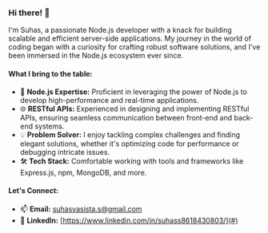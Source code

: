 ### Hi there! 👋

I'm Suhas, a passionate Node.js developer with a knack for building scalable and efficient server-side applications. My journey in the world of coding began with a curiosity for crafting robust software solutions, and I've been immersed in the Node.js ecosystem ever since.

#### What I bring to the table:

- 🚀 **Node.js Expertise:** Proficient in leveraging the power of Node.js to develop high-performance and real-time applications.
- 🌐 **RESTful APIs:** Experienced in designing and implementing RESTful APIs, ensuring seamless communication between front-end and back-end systems.
- 💡 **Problem Solver:** I enjoy tackling complex challenges and finding elegant solutions, whether it's optimizing code for performance or debugging intricate issues.
- 🛠️ **Tech Stack:** Comfortable working with tools and frameworks like Express.js, npm, MongoDB, and more.

#### Let's Connect:

- 📫 **Email:** suhasvasista.s@gmail.com
- 💼 **LinkedIn:** [https://www.linkedin.com/in/suhass8618430803/](#)
